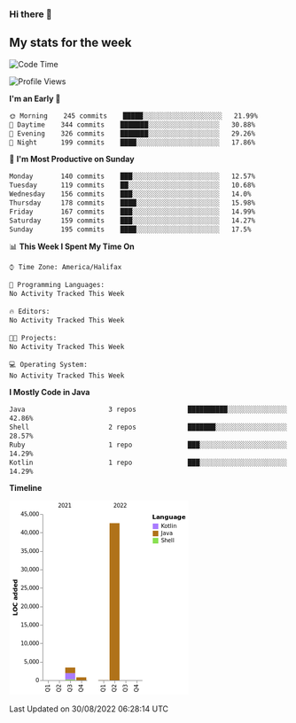 ### Hi there 👋

## My stats for the week
<!--START_SECTION:waka-->
![Code Time](http://img.shields.io/badge/Code%20Time-390%20hrs%2055%20mins-blue)

![Profile Views](http://img.shields.io/badge/Profile%20Views-0-blue)

**I'm an Early 🐤** 

```text
🌞 Morning    245 commits    █████░░░░░░░░░░░░░░░░░░░░   21.99% 
🌆 Daytime    344 commits    ███████░░░░░░░░░░░░░░░░░░   30.88% 
🌃 Evening    326 commits    ███████░░░░░░░░░░░░░░░░░░   29.26% 
🌙 Night      199 commits    ████░░░░░░░░░░░░░░░░░░░░░   17.86%

```
📅 **I'm Most Productive on Sunday** 

```text
Monday       140 commits    ███░░░░░░░░░░░░░░░░░░░░░░   12.57% 
Tuesday      119 commits    ██░░░░░░░░░░░░░░░░░░░░░░░   10.68% 
Wednesday    156 commits    ███░░░░░░░░░░░░░░░░░░░░░░   14.0% 
Thursday     178 commits    ████░░░░░░░░░░░░░░░░░░░░░   15.98% 
Friday       167 commits    ███░░░░░░░░░░░░░░░░░░░░░░   14.99% 
Saturday     159 commits    ███░░░░░░░░░░░░░░░░░░░░░░   14.27% 
Sunday       195 commits    ████░░░░░░░░░░░░░░░░░░░░░   17.5%

```


📊 **This Week I Spent My Time On** 

```text
⌚︎ Time Zone: America/Halifax

💬 Programming Languages: 
No Activity Tracked This Week

🔥 Editors: 
No Activity Tracked This Week

🐱‍💻 Projects: 
No Activity Tracked This Week

💻 Operating System: 
No Activity Tracked This Week

```

**I Mostly Code in Java** 

```text
Java                     3 repos             ██████████░░░░░░░░░░░░░░░   42.86% 
Shell                    2 repos             ███████░░░░░░░░░░░░░░░░░░   28.57% 
Ruby                     1 repo              ███░░░░░░░░░░░░░░░░░░░░░░   14.29% 
Kotlin                   1 repo              ███░░░░░░░░░░░░░░░░░░░░░░   14.29%

```


**Timeline**

![Chart not found](https://raw.githubusercontent.com/lyndseyy/lyndseyy/main/charts/bar_graph.png) 


 Last Updated on 30/08/2022 06:28:14 UTC
<!--END_SECTION:waka-->